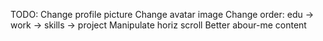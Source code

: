 TODO:
	Change profile picture
	Change avatar image
	Change order: edu -> work -> skills -> project
	Manipulate horiz scroll
	Better abour-me content
